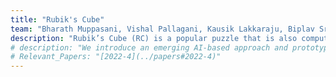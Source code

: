 ```yaml
---
title: "Rubik's Cube" 
team: "Bharath Muppasani, Vishal Pallagani, Kausik Lakkaraju, Biplav Srivastava, Forest Agostinelli"  
description: "Rubik’s Cube (RC) is a popular puzzle that is also computationally hard to solve. In this demonstration, we introduce the first PDDL formulation for the 3-dimension RC and solve it with off-the-shelf Fast-Downward planner. We also create a plan executor and visualizer to show how the plan achieves the intended goal. Our system has two audiences:(a) planning researchers who can explore a hard problem, and (b) RC learners wanting to learn how to solve the puzzle at their own pace. [More Details](https://ai4society.github.io/rubiks_cube/)"
# description: "We introduce an emerging AI-based approach and prototype system for assisting team formation when researchers respond to calls for proposals from funding agencies. This is an instance of the general problem of building teams when demand opportunities come periodically and potential members may vary over time. The novelties of our approach are that we: (a) extract technical skills needed about researchers and calls from multiple data sources and normalize them using Natural Language Processing (NLP) techniques, (b) build a prototype solution based on matching and teaming based on constraints, (c) describe initial feedback about system from researchers at a University to deploy, and (d) create and publish a dataset that others can use. [More Details](https://ai4society.github.io/teaming/)"    
# Relevant_Papers: "[2022-4](../papers#2022-4)"
---
```



